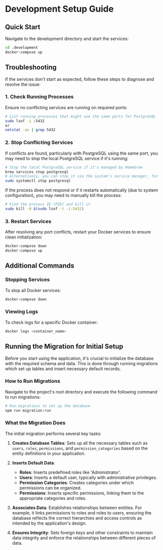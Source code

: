 # Development Setup Guide

## Quick Start

Navigate to the development directory and start the services:

```bash
cd .development
docker-compose up
```

## Troubleshooting

If the services don't start as expected, follow these steps to diagnose and resolve the issue:

### 1. Check Running Processes

Ensure no conflicting services are running on required ports:

```bash
# List running processes that might use the same ports for PostgreSQL
sudo lsof -i :5432
or
netstat -an | grep 5432
```

### 2. Stop Conflicting Services

If conflicts are found, particularly with PostgreSQL using the same port, you may need to stop the local PostgreSQL service if it's running:

```bash
# Stop the local PostgreSQL service if it's managed by Homebrew
brew services stop postgresql
# Alternatively, you can stop it via the system's service manager, for example:
sudo systemctl stop postgresql
```

If the process does not respond or if it restarts automatically (due to system configuration), you may need to manually kill the process:

```bash
# Find the process ID (PID) and kill it
sudo kill -9 $(sudo lsof -t -i:5432)
```

### 3. Restart Services

After resolving any port conflicts, restart your Docker services to ensure clean initialization:

```bash
docker-compose down
docker-compose up
```

## Additional Commands

### Stopping Services

To stop all Docker services:

```bash
docker-compose down
```

### Viewing Logs

To check logs for a specific Docker container:

```bash
docker logs <container_name>
```

## Running the Migration for Initial Setup

Before you start using the application, it's crucial to initialize the database with the required schema and data. This is done through running migrations which set up tables and insert necessary default records.

### How to Run Migrations

Navigate to the project's root directory and execute the following command to run migrations:

```bash
# Run migrations to set up the database
npm run migration:run
```

### What the Migration Does

The initial migration performs several key tasks:

1. **Creates Database Tables**: Sets up all the necessary tables such as `users`, `roles`, `permissions`, and `permission_categories` based on the entity definitions in your application.
2. **Inserts Default Data**:

   - **Roles**: Inserts predefined roles like 'Administrator'.
   - **Users**: Inserts a default user, typically with administrative privileges.
   - **Permission Categories**: Creates categories under which permissions can be organized.
   - **Permissions**: Inserts specific permissions, linking them to the appropriate categories and roles.

3. **Associates Data**: Establishes relationships between entities. For example, it links permissions to roles and roles to users, ensuring the database reflects the correct hierarchies and access controls as intended by the application's design.

4. **Ensures Integrity**: Sets foreign keys and other constraints to maintain data integrity and enforce the relationships between different pieces of data.
